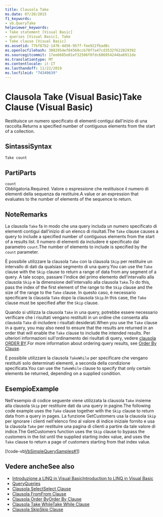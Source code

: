 ```yaml
---
title: Clausola Take
ms.date: 07/20/2015
f1_keywords:
- vb.QueryTake
helpviewer_keywords:
- Take statement [Visual Basic]
- queries [Visual Basic], Take
- Take clause [Visual Basic]
ms.assetid: 77bf87b2-1476-4456-957f-fee922fbad8c
ms.openlocfilehash: 3082954ef84560ccb70f7a47cd3532f622829392
ms.sourcegitcommit: 17ee6605e01ef32506f8fdc686954244ba6911de
ms.translationtype: MT
ms.contentlocale: it-IT
ms.lasthandoff: 11/22/2019
ms.locfileid: "74349639"
---
```

# <a name="take-clause-visual-basic"></a><span data-ttu-id="bc01f-102">Clausola Take (Visual Basic)</span><span class="sxs-lookup"><span data-stu-id="bc01f-102">Take Clause (Visual Basic)</span></span>
<span data-ttu-id="bc01f-103">Restituisce un numero specificato di elementi contigui dall'inizio di una raccolta.</span><span class="sxs-lookup"><span data-stu-id="bc01f-103">Returns a specified number of contiguous elements from the start of a collection.</span></span>  
  
## <a name="syntax"></a><span data-ttu-id="bc01f-104">Sintassi</span><span class="sxs-lookup"><span data-stu-id="bc01f-104">Syntax</span></span>  
  
```vb  
Take count  
```  
  
## <a name="parts"></a><span data-ttu-id="bc01f-105">Parti</span><span class="sxs-lookup"><span data-stu-id="bc01f-105">Parts</span></span>  
 `count`  
 <span data-ttu-id="bc01f-106">Obbligatoria.</span><span class="sxs-lookup"><span data-stu-id="bc01f-106">Required.</span></span> <span data-ttu-id="bc01f-107">Valore o espressione che restituisce il numero di elementi della sequenza da restituire.</span><span class="sxs-lookup"><span data-stu-id="bc01f-107">A value or an expression that evaluates to the number of elements of the sequence to return.</span></span>  
  
## <a name="remarks"></a><span data-ttu-id="bc01f-108">Note</span><span class="sxs-lookup"><span data-stu-id="bc01f-108">Remarks</span></span>  
 <span data-ttu-id="bc01f-109">La clausola `Take` fa in modo che una query includa un numero specificato di elementi contigui dall'inizio di un elenco di risultati.</span><span class="sxs-lookup"><span data-stu-id="bc01f-109">The `Take` clause causes a query to include a specified number of contiguous elements from the start of a results list.</span></span> <span data-ttu-id="bc01f-110">Il numero di elementi da includere è specificato dal parametro `count`.</span><span class="sxs-lookup"><span data-stu-id="bc01f-110">The number of elements to include is specified by the `count` parameter.</span></span>  
  
 <span data-ttu-id="bc01f-111">È possibile utilizzare la clausola `Take` con la clausola `Skip` per restituire un intervallo di dati da qualsiasi segmento di una query.</span><span class="sxs-lookup"><span data-stu-id="bc01f-111">You can use the `Take` clause with the `Skip` clause to return a range of data from any segment of a query.</span></span> <span data-ttu-id="bc01f-112">A tale scopo, passare l'indice del primo elemento dell'intervallo alla clausola `Skip` e la dimensione dell'intervallo alla clausola `Take`.</span><span class="sxs-lookup"><span data-stu-id="bc01f-112">To do this, pass the index of the first element of the range to the `Skip` clause and the size of the range to the `Take` clause.</span></span> <span data-ttu-id="bc01f-113">In questo caso, è necessario specificare la clausola `Take` dopo la clausola `Skip`.</span><span class="sxs-lookup"><span data-stu-id="bc01f-113">In this case, the `Take` clause must be specified after the `Skip` clause.</span></span>  
  
 <span data-ttu-id="bc01f-114">Quando si utilizza la clausola `Take` in una query, potrebbe essere necessario verificare che i risultati vengano restituiti in un ordine che consenta alla clausola `Take` di includere i risultati desiderati.</span><span class="sxs-lookup"><span data-stu-id="bc01f-114">When you use the `Take` clause in a query, you may also need to ensure that the results are returned in an order that will enable the `Take` clause to include the intended results.</span></span> <span data-ttu-id="bc01f-115">Per ulteriori informazioni sull'ordinamento dei risultati di query, vedere [clausola ORDER BY](../../../visual-basic/language-reference/queries/order-by-clause.md).</span><span class="sxs-lookup"><span data-stu-id="bc01f-115">For more information about ordering query results, see [Order By Clause](../../../visual-basic/language-reference/queries/order-by-clause.md).</span></span>  
  
 <span data-ttu-id="bc01f-116">È possibile utilizzare la clausola `TakeWhile` per specificare che vengano restituiti solo determinati elementi, a seconda della condizione specificata.</span><span class="sxs-lookup"><span data-stu-id="bc01f-116">You can use the `TakeWhile` clause to specify that only certain elements be returned, depending on a supplied condition.</span></span>  
  
## <a name="example"></a><span data-ttu-id="bc01f-117">Esempio</span><span class="sxs-lookup"><span data-stu-id="bc01f-117">Example</span></span>  
 <span data-ttu-id="bc01f-118">Nell'esempio di codice seguente viene utilizzata la clausola `Take` insieme alla clausola `Skip` per restituire dati da una query in pagine.</span><span class="sxs-lookup"><span data-stu-id="bc01f-118">The following code example uses the `Take` clause together with the `Skip` clause to return data from a query in pages.</span></span> <span data-ttu-id="bc01f-119">La funzione GetCustomers usa la clausola `Skip` per ignorare i clienti nell'elenco fino al valore di indice iniziale fornito e usa la clausola `Take` per restituire una pagina di clienti a partire da tale valore di indice.</span><span class="sxs-lookup"><span data-stu-id="bc01f-119">The GetCustomers function uses the `Skip` clause to bypass the customers in the list until the supplied starting index value, and uses the `Take` clause to return a page of customers starting from that index value.</span></span>  
  
 [!code-vb[VbSimpleQuerySamples#1](~/samples/snippets/visualbasic/VS_Snippets_VBCSharp/VbSimpleQuerySamples/VB/QuerySamples1.vb#1)]  
  
## <a name="see-also"></a><span data-ttu-id="bc01f-120">Vedere anche</span><span class="sxs-lookup"><span data-stu-id="bc01f-120">See also</span></span>

- [<span data-ttu-id="bc01f-121">Introduzione a LINQ in Visual Basic</span><span class="sxs-lookup"><span data-stu-id="bc01f-121">Introduction to LINQ in Visual Basic</span></span>](../../../visual-basic/programming-guide/language-features/linq/introduction-to-linq.md)
- [<span data-ttu-id="bc01f-122">Query</span><span class="sxs-lookup"><span data-stu-id="bc01f-122">Queries</span></span>](../../../visual-basic/language-reference/queries/index.md)
- [<span data-ttu-id="bc01f-123">Clausola Select</span><span class="sxs-lookup"><span data-stu-id="bc01f-123">Select Clause</span></span>](../../../visual-basic/language-reference/queries/select-clause.md)
- [<span data-ttu-id="bc01f-124">Clausola From</span><span class="sxs-lookup"><span data-stu-id="bc01f-124">From Clause</span></span>](../../../visual-basic/language-reference/queries/from-clause.md)
- [<span data-ttu-id="bc01f-125">Clausola Order By</span><span class="sxs-lookup"><span data-stu-id="bc01f-125">Order By Clause</span></span>](../../../visual-basic/language-reference/queries/order-by-clause.md)
- [<span data-ttu-id="bc01f-126">Clausola Take While</span><span class="sxs-lookup"><span data-stu-id="bc01f-126">Take While Clause</span></span>](../../../visual-basic/language-reference/queries/take-while-clause.md)
- [<span data-ttu-id="bc01f-127">Clausola Skip</span><span class="sxs-lookup"><span data-stu-id="bc01f-127">Skip Clause</span></span>](../../../visual-basic/language-reference/queries/skip-clause.md)

